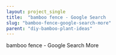 ```yaml
---
layout: project_single
title:  "bamboo fence - Google Search                                                                                                                                                      More"
slug: "bamboo-fence-google-search-more"
parent: "diy-bamboo-plant-ideas"
---
```

bamboo fence - Google Search                                                                                                                                                      More